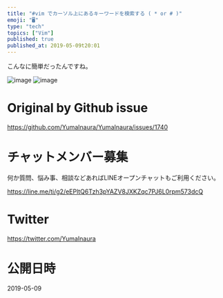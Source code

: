 ```yaml
---
title: "#vim でカーソル上にあるキーワードを検索する ( * or # )"
emoji: "🖥"
type: "tech"
topics: ["Vim"]
published: true
published_at: 2019-05-09t20:01
---
```


こんなに簡単だったんですね。

![image](https://user-images.githubusercontent.com/13635059/57440224-93a6ae00-7282-11e9-8fc9-8399cbffad7a.png)
![image](https://user-images.githubusercontent.com/13635059/57440227-94d7db00-7282-11e9-9dec-f5f0b11d8feb.png)


# Original by Github issue

https://github.com/YumaInaura/YumaInaura/issues/1740








<!-- Update From Qiita API -->

# チャットメンバー募集


何か質問、悩み事、相談などあればLINEオープンチャットもご利用ください。

https://line.me/ti/g2/eEPltQ6Tzh3pYAZV8JXKZqc7PJ6L0rpm573dcQ





# Twitter


https://twitter.com/YumaInaura


<!-- Update From Qiita API -->



# 公開日時

2019-05-09
